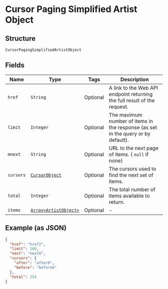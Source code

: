 
# Cursor Paging Simplified Artist Object

## Structure

`CursorPagingSimplifiedArtistObject`

## Fields

| Name | Type | Tags | Description |
|  --- | --- | --- | --- |
| `href` | `String` | Optional | A link to the Web API endpoint returning the full result of the request. |
| `limit` | `Integer` | Optional | The maximum number of items in the response (as set in the query or by default). |
| `mnext` | `String` | Optional | URL to the next page of items. ( `null` if none) |
| `cursors` | [`CursorObject`](../../doc/models/cursor-object.md) | Optional | The cursors used to find the next set of items. |
| `total` | `Integer` | Optional | The total number of items available to return. |
| `items` | [`Array<ArtistObject>`](../../doc/models/artist-object.md) | Optional | - |

## Example (as JSON)

```json
{
  "href": "href2",
  "limit": 160,
  "next": "next8",
  "cursors": {
    "after": "after8",
    "before": "before6"
  },
  "total": 254
}
```

